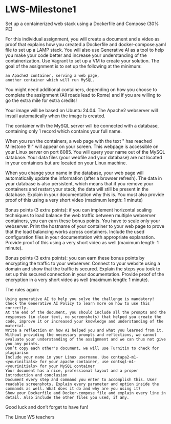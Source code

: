 # LWS-Milestone1

Set up a containerized web stack using a Dockerfile and Compose (30% PE)

For this individual assignment, you will create a document and a video as proof that explains how you created a Dockerfile and docker-compose.yaml file to set up a LAMP stack. You will also use Generative AI as a tool to help you make your code better and increase your understanding of the containerization. Use Vagrant to set up a VM to create your solution. The goal of the assignment is to set up the following at the minimum:

    an Apache2 container, serving a web page,
    another container which will run MySQL.

You might need additional containers, depending on how you choose to complete the assignment (All roads lead to Rome) and if you are willing to go the extra mile for extra credits!

Your image will be based on Ubuntu 24.04. The Apache2 webserver will install automatically when the image is created. 

The container with the MySQL server will be connected with a database, containing only 1 record which contains your full name. 

When you run the containers, a web page with the text "<Student name> has reached Milestone 1!!" will appear on your screen. This webpage is accessible on your Linux server on port 8085. You will query your name out of the MySQL database. Your data files (your webfile and your database) are not located in your containers but are located on your Linux machine.

When you change your name in the database, your web page will automatically update the information (after a browser refresh). The data in your database is also persistent, which means that if you remove your containers and restart your stack, the data will still be present in the database. Explain in your documentation why this is. You must also provide proof of this using a very short video (maximum length: 1 minute)

Bonus points (3 extra points): if you can implement horizontal scaling techniques to load balance the web traffic between multiple webserver containers, you can earn these bonus points. You have to scale only your webserver. Print the hostname of your container to your web page to prove that the load balancing works across containers. Include the used configuration files in your documentation with appropriate explanation. Provide proof of this using a very short video as well (maximum length: 1 minute).

Bonus points (3 extra points): you can earn these bonus points by encrypting the traffic to your webserver. Connect to your website using a domain and show that the traffic is secured. Explain the steps you took to set up this secured connection in your documentation. Provide proof of the encryption in a very short video as well (maximum length: 1 minute).

The rules again:

    Using generative AI to help you solve the challenge is mandatory! Check the Generative AI Policy to learn more on how to use this correctly.
    At the end of the document, you should include all the prompts and the responses (in clear text, no screenshots) that helped you create the code, improve it or increased your knowledge and understanding of the material.
    Write a reflection on how AI helped you and what you learned from it.
    Without providing the necessary prompts and reflections, we cannot evaluate your understanding of the assignment and we can thus not give you any points. 
    Don’t copy each other's document, we will use Turnitin to check for plagiarism
    Include your name in your Linux username. Use contapa2-m1-<yourinitials> for your apache container, use contsql-m1-<yourinitials> for your MySQL container
    Your document has a nice, professional layout and a proper introduction and conclusion
    Document every step and command you enter to accomplish this. User readable screenshots. Explain every parameter and option inside the commands as well. What does it do and why are you using it?
    Show your Dockerfile and Docker-compose file and explain every line in detail. Also include the other files you used, if any.

Good luck and don’t forget to have fun!

The Linux WS teachers
